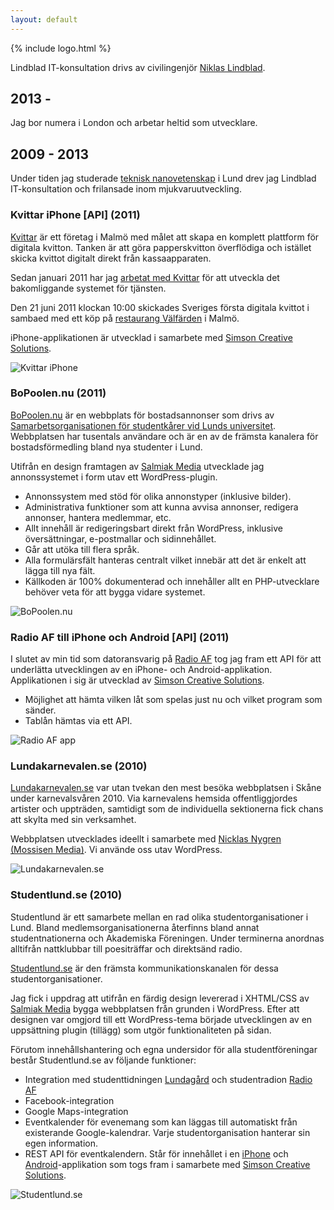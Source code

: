 ```yaml
---
layout: default
---
```


{% include logo.html %}

Lindblad IT-konsultation drivs av civilingenjör [Niklas Lindblad](https://www.linkedin.com/in/nlindblad).

## 2013 -
Jag bor numera i London och arbetar heltid som utvecklare.


## 2009 - 2013
Under tiden jag studerade [teknisk nanovetenskap](http://www.lth.se/utbildning/teknisk_nanovetenskap) i Lund drev jag Lindblad IT-konsultation och frilansade inom mjukvaruutveckling.

### Kvittar iPhone [API] (2011)

[Kvittar](http://www.kvittar.com/aboutus/) är ett företag i Malmö med målet att skapa en komplett plattform för digitala kvitton. Tanken är att göra papperskvitton överflödiga och istället skicka kvittot digitalt direkt från kassaapparaten.

Sedan januari 2011 har jag [arbetat med Kvittar](http://kvittar.se/2011/02/civilingenjor-med-fokus-pa-lamp/) för att utveckla det bakomliggande systemet för tjänsten.

Den 21 juni 2011 klockan 10:00 skickades Sveriges första digitala kvittot i sambaed med ett köp på [restaurang Välfärden](http://valfarden.se/) i Malmö.

iPhone-applikationen är utvecklad i samarbete med [Simson Creative Solutions](http://simsons.se/).

![Kvittar iPhone](https://d2tjdh98vh6jzp.cloudfront.net/images/lindblad-info/kvittar-iphone-bw.png)

### BoPoolen.nu (2011)

[BoPoolen.nu](http://bopoolen.nu) är en webbplats för bostadsannonser som drivs av [Samarbetsorganisationen för studentkårer vid Lunds universitet](http://www.lus.lu.se/index.php/). Webbplatsen har tusentals användare och är en av de främsta kanalera för bostadsförmedling bland nya studenter i Lund.

Utifrån en design framtagen av [Salmiak Media](http://www.salmiakmedia.se/) utvecklade jag annonssystemet i form utav ett WordPress-plugin.

- Annonssystem med stöd för olika annonstyper (inklusive bilder).
- Administrativa funktioner som att kunna avvisa annonser, redigera annonser, hantera medlemmar, etc.
- Allt innehåll är redigeringsbart direkt från WordPress, inklusive översättningar, e-postmallar och sidinnehållet.
- Går att utöka till flera språk.
- Alla formulärsfält hanteras centralt vilket innebär att det är enkelt att lägga till nya fält.
- Källkoden är 100% dokumenterad och innehåller allt en PHP-utvecklare behöver veta för att bygga vidare systemet.

![BoPoolen.nu](https://d2tjdh98vh6jzp.cloudfront.net/images/lindblad-info/bopoolen-nu-bw.png)

### Radio AF till iPhone och Android [API] (2011)

I slutet av min tid som datoransvarig på [Radio AF](http://radioaf.se) tog jag fram ett API för att underlätta utvecklingen av en iPhone- och Android-applikation. Applikationen i sig är utvecklad av [Simson Creative Solutions](http://simsons.se).

- Möjlighet att hämta vilken låt som spelas just nu och vilket program som sänder.
- Tablån hämtas via ett API.

![Radio AF app](https://d2tjdh98vh6jzp.cloudfront.net/images/lindblad-info/radioaf-app-bw.png)

### Lundakarnevalen.se (2010)

[Lundakarnevalen.se](http://lundakarnevalen.se) var utan tvekan den mest besöka webbplatsen i Skåne under karnevalsvåren 2010. Via karnevalens hemsida offentliggjordes artister och uppträden, samtidigt som de individuella sektionerna fick chans att skylta med sin verksamhet.

Webbplatsen utvecklades ideellt i samarbete med [Nicklas Nygren (Mossisen Media)](http://mossisen.se/). Vi använde oss utav WordPress.

![Lundakarnevalen.se](https://d2tjdh98vh6jzp.cloudfront.net/images/lindblad-info/lundakarnevalen-se-bw.png)

### Studentlund.se (2010)

Studentlund är ett samarbete mellan en rad olika studentorganisationer i Lund. Bland medlemsorganisationerna återfinns bland annat studentnationerna och Akademiska Föreningen. Under terminerna anordnas alltifrån nattklubbar till poesiträffar och direktsänd radio.

[Studentlund.se](http://studentlund.se) är den främsta kommunikationskanalen för dessa studentorganisationer.

Jag fick i uppdrag att utifrån en färdig design levererad i XHTML/CSS av [Salmiak Media](http://www.salmiakmedia.se/) bygga webbplatsen från grunden i WordPress. Efter att designen var omgjord till ett WordPress-tema började utvecklingen av en uppsättning plugin (tillägg) som utgör funktionaliteten på sidan.

Förutom innehållshantering och egna undersidor för alla studentföreningar består Studentlund.se av följande funktioner:

- Integration med studenttidningen [Lundagård](http://lundagard.se) och studentradion [Radio AF](http://radioaf.se)
- Facebook-integration
- Google Maps-integration
- Eventkalender för evenemang som kan läggas till automatiskt från existerande Google-kalendrar. Varje studentorganisation hanterar sin egen information.
- REST API för eventkalendern. Står för innehållet i en [iPhone](http://itunes.apple.com/se/app/studentlund-din-guide-till/id432194715?mt=8) och [Android](https://play.google.com/store/apps/details?id=org.af.studentlund&hl=en)-applikation som togs fram i samarbete med [Simson Creative Solutions](http://simsons.se/).

![Studentlund.se](https://d2tjdh98vh6jzp.cloudfront.net/images/lindblad-info/studentlund-bw.png)
